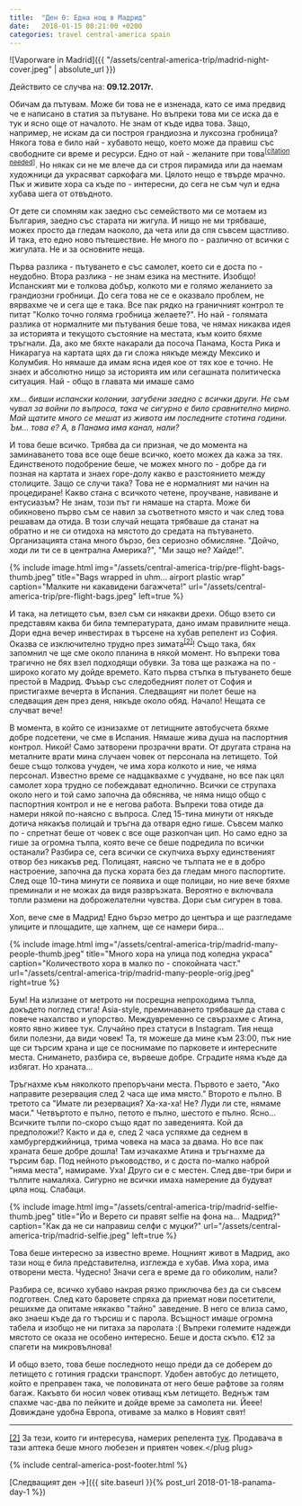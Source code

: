 ```yaml
---
title:  "Ден 0: Една нощ в Мадрид"
date:   2018-01-15 00:21:00 +0200
categories: travel central-america spain
---
```


![Vaporware in Madrid]({{ "/assets/central-america-trip/madrid-night-cover.jpeg" | absolute_url }})

Действито се случва на: **09.12.2017г.**

Обичам да пътувам. Може би това не е изненада, като се има предвид че е написано в статия за пътуване. Но въпреки това ми се иска да е тук и ясно още от началото. Не знам от къде идва това. Защо, например, не искам да си построя грандиозна и луксозна гробница? Някога това е било най - хубавото нещо, което може да правиш със свободните си време и ресурси. Едно от най - желаните при това<sup>[[citation needed](https://xkcd.com/285/)]</sup>. Но някак си не ме влече да си строя пирамида или да наемам художници да украсяват саркофага ми. Цялото нещо е твърде мрачно. Пък и живите хора са къде по - интересни, до сега не съм чул и една хубава шега от отвъдното.

От дете си спомням как заедно със семейството ми се мотаем из България, заедно със старата ни жигула. И нищо не ми трябваше, можех просто да гледам наоколо, да чета или да спя съвсем щастливо. И така, ето едно ново пътешествие. Не много по - различно от всички с жигулата. Не и за основните неща.

<!--more-->

Първа разлика - пътуването е със самолет, което си е доста по - неудобно. Втора разлика - не знам езика на местните. Изобщо! Испанският ми е толкова добър, колкото ми е голямо желанието за грандиозни гробници. До сега това не се е оказвало проблем, не вярвахме че и сега ще е така. Все пак рядко на граничният контрол те питат "Колко точно голяма гробница желаете?". Но най - голямата разлика от нормалните ми пътувания беше това, че нямах никаква идея за историята и текущото състояние на местата, към които бяхме тръгнали. Да, ако ме бяхте накарали да посоча Панама, Коста Рика и Никарагуа на картата щях да ги сложа някъде между Мексико и Колумбия. Но нямаше да имам ясна идея кое от тях кое е точно. Не знаех и абсолютно нищо за историята им или сегашната политическа ситуация. Най - общо в главата ми имаше само

_хм... бивши испански колонии, загубени заедно с всички други. Не съм чувал за войни по въпроса, така че сигурно е било сравнително мирно. Май щатите много се мешат из живота им последните стотина години. Ъм... това е? А, в Панама има канал, нали?_

И това беше всичко. Трябва да си призная, че до момента на заминаването това все още беше всичко, което можех да кажа за тях. Единственото подобрение беше, че можех много по - добре да ги позная на картата и знаех горе-долу какво е разстоянието между столиците. Защо се случи така? Това не е нормалният ми начин на процедиране! Какво стана с всичкото четене, проучване, навиване и ентусиазъм? Не знам, този път ги нямаше на старта. Може би обикновено първо съм се навил за съответното място и чак след това решавам да отида. В този случай нещата трябваше да станат на обратно и не си отидоха на мястото до средата на пътуването. Организацията стана много бързо, без сериозно обмисляне. "Дойчо, ходи ли ти се в централна Америка?", "Ми защо не? Хайде!".

{% include image.html
            img="/assets/central-america-trip/pre-flight-bags-thumb.jpeg"
            title="Bags wrapped in uhm... airport plastic wrap"
            caption="Малките ни какавидени багажчета!"
            url="/assets/central-america-trip/pre-flight-bags.jpeg"
            left=true %}

И така, на летището съм, взел съм си някакви дрехи. Общо взето си представям каква би била температурата, дано имам правилните неща. Дори една вечер инвестирах в търсене на хубав репелент из София. Оказва се изключително трудно през зимата<sup id="ref_2_back">[[2]](#ref_2)</sup>! Също така, бях запомнил че ще сме около планина в някой момент. Но въпреки това трагично не бях взел подходящи обувки. За това ще разкажа на по - широко когато му дойде времето. Като първа стъпка в пътуването беше престой в Мадрид. Фъъър със следобедният полет от София и пристигахме вечерта в Испания. Следващият ни полет беше на следващия ден през деня, някъде около обяд. Начало! Нещата се случват вече!

В момента, в който се изнизахме от летищните автобусчета бяхме добре подсетени, че сме в Испания. Нямаше жива душа на паспортния контрол. Никой! Само затворени прозрачни врати. От другата страна на металните врати мина случаен човек от персонала на летището. Той беше също толкова учуден, че има хора колкото и ние, че няма персонал. Известно време се надцаквахме с учудване, но все пак цял самолет хора трудно се побеждават еднолично. Всички се струпаха около него и той само започна да обяснява, че няма нищо общо с паспортния контрол и не е негова работа. Въпреки това отиде да намери някой по-наясно с въпроса. След 15-тина минути от някъде дотича някакъв полицай и тръгна да отваря едно гише. Съвсем малко по - спретнат беше от човек с все още разкопчан цип. Но само едно за гише за огромна тълпа, която вече се беше подредила по всички останали? Разбира се, сега всички се скупчиха върху единственият отвор без никакъв ред. Полицаят, наясно че тълпата не е в добро настроение, започна да пуска хората без да гледам много паспортите. След още 10-тина минути се появиха и още полицаи, но ние вече бяхме преминали и не можах да видя развръзката. Вероятно е включвала топли размени на доброжелателни чувства. Дори съм сигурен в това.

Хоп, вече сме в Мадрид! Едно бързо метро до центъра и ще разгледаме улиците и площадите, ще хапнем, ще се намери бира…

{% include image.html
            img="/assets/central-america-trip/madrid-many-people-thumb.jpeg"
            title="Много хора на улица под коледна украса"
            caption="Количеството хора в малко по - спокойната част."
            url="/assets/central-america-trip/madrid-many-people-orig.jpeg"
            right=true %}

Бум! На излизане от метрото ни посрещна непроходима тълпа, докъдето поглед стига! Asia-style, преминаването трябваше да става с повече нахалство и упорство. Междувременно се свързахме с Атина, която явно живее тук. Случайно през статуси в Instagram. Тия неща били полезни, да види човек! Та, тя можеше да мине към 23:00, пък ние ще си търсим храна и ще се поснимаме по парковете и интересните места. Снимането, разбира се, вървеше добре. Сградите няма къде да избягат. Но храната…

Тръгнахме към няколкото препоръчани места. Първото е заето, "Ако направите резервация след 2 часа ще има място." Второто е пълно. В третото са "Имате ли резервация? Ха-ха-ха! Не? Луди ли сте, нямаме маси." Четвъртото е пълно, петото е пълно, шестото е пълно. Ясно… Всичките тълпи по-скоро също ядат по заведенията. Кой да предположи!? Както и да е, след 2 часа успяхме да седнем в хамбургерджийница, трима човека на маса за двама. Но все пак храната беше добре дошла! Там изчакахме Атина и тръгнахме да търсим бар. Под нейното ръководство, и с доста по-малко наброй "няма места", намираме. Уха! Друго си е с местен. След две-три бири и тълпите намаляха. Сигурно не всички имаха намерение да будуват цяла нощ. Слабаци.

{% include image.html
            img="/assets/central-america-trip/madrid-selfie-thumb.jpeg"
            title="Йо и Верето си правят selfie на фона на... Мадрид?"
            caption="Как да не си направиш селфи с муцки?"
            url="/assets/central-america-trip/madrid-selfie.jpeg"
            left=true %}

Това беше интересно за известно време. Нощният живот в Мадрид, ако тази нощ е била представителна, изглежда е хубав. Има хора, има отворени места. Чудесно! Значи сега е време да го обиколим, нали?

Разбира се, всичко хубаво накрая рязко приключва без да си съвсем подготвен. След като баровете спряха да приемат нови посетители, решихме да опитаме някакво "тайно" заведение. В него се влиза само, ако знаеш къде да го търсиш и с парола. Всъщност имаше огромна табела и изобщо не ни питаха за паролата :( Въпреки големите надежди мястото се оказа не особено интересно. Беше и доста скъпо. €12 за спагети на микровълнова!

И общо взето, това беше последното нещо преди да се доберем до летището с готиния градски транспорт. Удобен автобус до летището, който е преправен така, че половината от него беше рафтове за голям багаж. Какъвто би носил човек отиващ към летището. Веднъж там спахме час-два по пейките и дойде време за самолета ни. Йеее! Довиждане удобна Европа, отиваме за малко в Новият свят!

<hr class="clearfix">

<span id="ref_2">[[2]](#ref_2_back)</span> За тези, които ги интересува, намерих репелента [тук](https://www.google.bg/maps/@42.6935761,23.3511014,3a,60y,154.62h,85.6t/data=!3m6!1e1!3m4!1sTsCn6rptiRlEMnrhEWnQdQ!2e0!7i13312!8i6656?hl=en). Продавача в тази аптека беше много любезен и приятен човек.&lt;/plug plug&gt;

{% include central-america-post-footer.html %}

[Следващият ден ->]({{ site.baseurl }}{% post_url 2018-01-18-panama-day-1 %})
